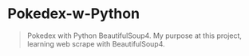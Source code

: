 # Pokedex-w-Python
> Pokedex with Python BeautifulSoup4.
> My purpose at this project, learning web scrape with BeautifulSoup4.
